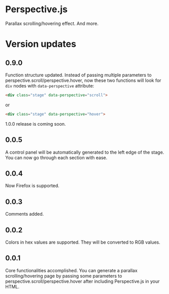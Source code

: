 # Perspective.js
Parallax scrolling/hovering effect. And more.

# Version updates
## 0.9.0
Function structure updated. Instead of passing multiple parameters to perspective.scroll/perspective.hover, now these two functions will look for `div` nodes with `data-perspective` attribute:
```html
<div class="stage" data-perspective="scroll">
```
or
```html
<div class="stage" data-perspective="hover">
```
1.0.0 release is coming soon.
## 0.0.5
A control panel will be automatically generated to the left edge of the stage. You can now go through each section with ease.
## 0.0.4
Now Firefox is supported. 
## 0.0.3
Comments added.
## 0.0.2
Colors in hex values are supported. They will be converted to RGB values.
## 0.0.1
Core functionalities accomplished. You can generate a parallax scrolling/hovering page by passing some parameters to perspective.scroll/perspective.hover after including Perspective.js in your HTML.
